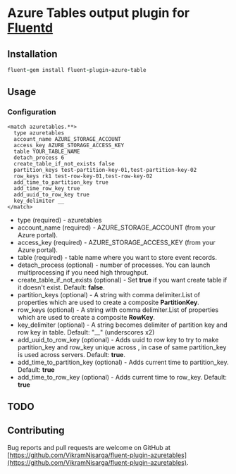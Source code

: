 # Azure Tables output plugin for [Fluentd](http://www.fluentd.org/)

## Installation

```ruby
fluent-gem install fluent-plugin-azure-table
```

## Usage

### Configuration
```
<match azuretables.**>
  type azuretables
  account_name AZURE_STORAGE_ACCOUNT
  access_key AZURE_STORAGE_ACCESS_KEY
  table YOUR_TABLE_NAME
  detach_process 6
  create_table_if_not_exists false
  partition_keys test-partition-key-01,test-partition-key-02
  row_keys rk1 test-row-key-01,test-row-key-02
  add_time_to_partition_key true
  add_time_row_key true
  add_uuid_to_row_key true
  key_delimiter __
</match>
```

* type (required) - azuretables
* account_name (required) - AZURE_STORAGE_ACCOUNT (from your Azure portal).
* access_key (required) - AZURE_STORAGE_ACCESS_KEY (from your Azure portal).
* table (required) - table name where you want to store event records.
* detach_process (optional) - number of processes. You can launch multiprocessing if you need high throughput.
* create_table_if_not_exists (optional) - Set __true__ if you want create table if it doesn't exist. Default: __false__.
* partition_keys (optional) - A string with comma delimiter.List of properties which are used to create a composite __PartitionKey__.
* row_keys (optional) - A string with comma delimiter.List of properties which are used to create a composite __RowKey__.
* key_delimiter (optional) - A string becomes delimiter of partition key and row key in table. Default: "__" (underscores x2)
* add_uuid_to_row_key (optional) - Adds uuid to row key to try to make partition_key and row_key unique across , in case of same partition_key is used across servers.  Default: __true__.
* add_time_to_partition_key (optional) - Adds current time to partition_key. Default: __true__
* add_time_to_row_key (optional) - Adds current time to row_key. Default: __true__

## TODO

## Contributing
Bug reports and pull requests are welcome on GitHub at [https://github.com/VikramNisarga/fluent-plugin-azuretables](https://github.com/VikramNisarga/fluent-plugin-azuretables).
